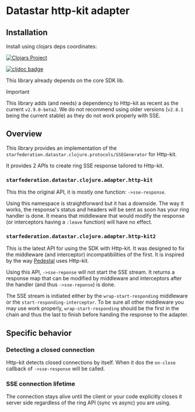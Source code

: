 # Datastar http-kit adapter

## Installation

Install using clojars deps coordinates:

[![Clojars Project](https://img.shields.io/clojars/v/dev.data-star.clojure/http-kit.svg)](https://clojars.org/dev.data-star.clojure/http-kit)

[![cljdoc badge](https://cljdoc.org/badge/dev.data-star.clojure/http-kit)](https://cljdoc.org/d/dev.data-star.clojure/http-kit/CURRENT)

This library already depends on the core SDK lib.

> [!IMPORTANT]
> This library adds (and needs) a dependency to Http-kit as recent as the current
> `v2.9.0-beta2`. We do not recommend using older versions (`v2.8.1` being the
> current stable) as they do not work properly with SSE.

## Overview

This library provides an implementation of the
`starfederation.datastar.clojure.protocols/SSEGenerator` for Http-kit.

It provides 2 APIs to create ring SSE response tailored to Http-kit.

### `starfederation.datastar.clojure.adapter.http-kit`

This this the original API, it is mostly one function: `->sse-response`.

Using this namespace is straightforward but it has a downside.
The way it works, the response's status and headers will be sent as soon has
your ring handler is done. It means that middleware that would modify the
response (or interceptors having a `:leave` function) will have no effect.

### `starfederation.datastar.clojure.adapter.http-kit2`

This is the latest API for using the SDK with Http-kit. It was designed to fix
the middleware (and interceptor) incompatibilities of the first. It is inspired
by the way [Pedestal](https://github.com/pedestal/pedestal) uses Http-kit.

Using this API, `->sse-reponse` will not start the SSE stream. It returns a
response map that can be modified by middleware and interceptors after the
handler (and thus `->sse-reponse`) is done.

The SSE stream is initiated either by the `wrap-start-responding` middleware or
the `start-responding-interceptor`. To be sure all other middleware you may use
work properly, `wrap-start-responding` should be the first in the chain and thus
the last to finish before handing the response to the adapter.

## Specific behavior

### Detecting a closed connection

Http-kit detects closed connections by itself. When it dos the `on-close`
callback of `->sse-response` will be called.

### SSE connection lifetime

The connection stays alive until the client or your code explicitly closes it
server side regardless of the ring API (sync vs async) you are using.
